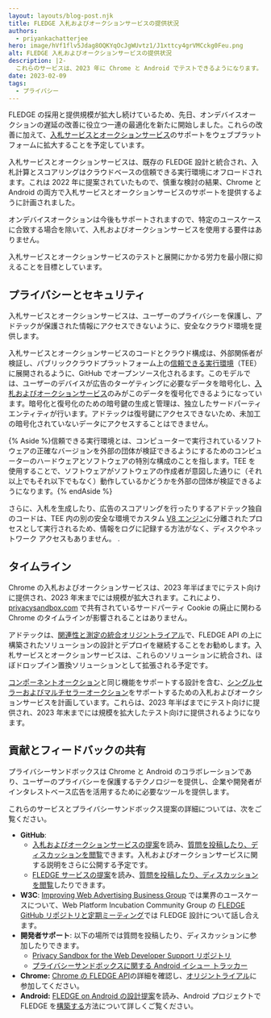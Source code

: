 ```yaml
---
layout: layouts/blog-post.njk
title: FLEDGE 入札およびオークションサービスの提供状況
authors:
  - priyankachatterjee
hero: image/hVf1flv5Jdag8OQKYqOcJgWUvtz1/J1xttcy4grVMCckg0Feu.png
alt: FLEDGE 入札およびオークションサービスの提供状況
description: |2-
  これらのサービスは、2023 年に Chrome と Android でテストできるようになります。
date: 2023-02-09
tags:
  - プライバシー
---
```


FLEDGE の採用と提供規模が拡大し続けているため、先日、オンデバイスオークションの遅延の改善に役立つ一連の最適化を新たに開始しました。これらの改善に加えて、[入札サービスとオークションサービス](https://github.com/privacysandbox/fledge-docs/blob/main/bidding_auction_services_api.md)のサポートをウェブプラットフォームに拡大することを予定しています。

入札サービスとオークションサービスは、既存の FLEDGE 設計と統合され、入札計算とスコアリングはクラウドベースの信頼できる実行環境にオフロードされます。これは 2022 年に提案されていたもので、慎重な検討の結果、Chrome と Android の両方で入札サービスとオークションサービスのサポートを提供するように計画されました。

オンデバイスオークションは今後もサポートされますので、特定のユースケースに合致する場合を除いて、入札およびオークションサービスを使用する要件はありません。

入札サービスとオークションサービスのテストと展開にかかる労力を最小限に抑えることを目標としています。

## プライバシーとセキュリティ

入札サービスとオークションサービスは、ユーザーのプライバシーを保護し、アドテックが保護された情報にアクセスできないように、安全なクラウド環境を提供します。

入札サービスとオークションサービスのコードとクラウド構成は、外部関係者が検証し、パブリッククラウドプラットフォーム上の[信頼できる実行環境](https://github.com/privacysandbox/fledge-docs/blob/main/trusted_services_overview.md#trusted-execution-environment)（TEE）に展開されるように、GitHub でオープンソース化されるます。このモデルでは、ユーザーのデバイスが広告のターゲティングに必要なデータを暗号化し、[入札およびオークションサービス](https://github.com/privacysandbox/fledge-docs/blob/main/bidding_auction_services_api.md)のみがこのデータを復号化できるようになっています。暗号化と復号化のための暗号鍵の生成と管理は、独立したサードパーティエンティティが行います。アドテックは復号鍵にアクセスできないため、未加工の暗号化されていないデータにアクセスすることはできません。

{% Aside %}<a>信頼できる実行環境</a>とは、コンピューターで実行されているソフトウェアの正確なバージョンを外部の団体が検証できるようにするためのコンピューターのハードウェアとソフトウェアの特別な構成のことを指します。TEE を使用することで、ソフトウェアがソフトウェアの作成者が意図した通りに（それ以上でもそれ以下でもなく）動作しているかどうかを外部の団体が検証できるようになります。{% endAside %}

さらに、入札を生成したり、広告のスコアリングを行ったりするアドテック独自のコードは、TEE 内の別の安全な環境でカスタム [V8 エンジン](https://v8.dev/)に分離されたプロセスとして実行されるため、情報をログに記録する方法がなく、ディスクやネットワーク アクセスもありません。 .

## タイムライン

Chrome の入札およびオークションサービスは、2023 年半ばまでにテスト向けに提供され、2023 年末までには規模が拡大されます。これにより、[privacysandbox.com](https://privacysandbox.com/open-web/#the-privacy-sandbox-timeline) で共有されているサードパーティ Cookie の廃止に関わる Chrome のタイムラインが影響されることはありません。

アドテックは、[関連性と測定の統合オリジントライアル](/docs/privacy-sandbox/unified-origin-trial/)で、FLEDGE API の上に構築されたソリューションの設計とデプロイを継続することをお勧めします。入札サービスとオークションサービスは、これらのソリューションに統合され、ほぼドロップイン置換ソリューションとして拡張される予定です。

[コンポーネントオークション](https://github.com/privacysandbox/fledge-docs/blob/main/bidding_auction_services_api.md#types-of-auctions)と同じ機能をサポートする設計を含む、[シングルセラーおよびマルチセラーオークション](https://github.com/WICG/turtledove/blob/main/FLEDGE.md#21-initiating-an-on-device-auction)をサポートするための入札およびオークションサービスを計画しています。これらは、2023 年半ばまでにテスト向けに提供され、2023 年末までには規模を拡大したテスト向けに提供されるようになります。

## 貢献とフィードバックの共有

プライバシーサンドボックスは Chrome と Android のコラボレーションであり、ユーザーのプライバシーを保護するテクノロジーを提供し、企業や開発者がインタレストベース広告を活用するために必要なツールを提供します。

これらのサービスとプライバシーサンドボックス提案の詳細については、次をご覧ください。

- **GitHub**:
    - [入札およびオークションサービスの提案](https://github.com/privacysandbox/fledge-docs/blob/main/bidding_auction_services_api.md)を読み、[質問を投稿したり、ディスカッションを閲覧](https://github.com/privacysandbox/fledge-docs/issues)できます。入札およびオークションサービスに関する説明をさらに公開する予定です。
    - [FLEDGE サービスの提案](https://github.com/privacysandbox/fledge-docs/blob/main/trusted_services_overview.md)を読み、[質問を投稿したり、ディスカッションを閲覧](https://github.com/privacysandbox/fledge-docs/issues)したりできます。
- **W3C**: [Improving Web Advertising Business Group](https://www.w3.org/community/web-adv/participants)  では業界のユースケースについて、Web Platform Incubation Community Group の [FLEDGE GitHub リポジトリと定期ミーティング](https://github.com/WICG/turtledove/issues/88)では FLEDGE 設計について話し合えます。
- **開発者サポート**: 以下の場所では質問を投稿したり、ディスカッションに参加したりできます。
    - [Privacy Sandbox for the Web Developer Support リポジトリ](https://github.com/GoogleChromeLabs/privacy-sandbox-dev-support)
    - [プライバシーサンドボックスに関する Android イシュー トラッカー](https://issuetracker.google.com/issues/new?component=1116743&template=1642575)
- **Chrome:** [Chrome の FLEDGE API](/docs/privacy-sandbox/fledge/)の詳細を確認し、[オリジントライアル](/docs/privacy-sandbox/unified-origin-trial/)に参加してください。
- **Android:** [FLEDGE on Android の設計提案](https://developer.android.com/design-for-safety/privacy-sandbox/fledge)を読み、Android プロジェクトで FLEDGE を[構築する](https://developer.android.com/design-for-safety/privacy-sandbox/guides/fledge)方法について詳しくご覧ください。

